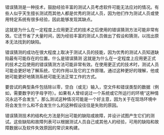 错误猜测是一种技术，鼓励经验丰富的测试人员考虑软件可能无法应对的情况。有些人似乎天生擅长测试而其他人都是优秀的测试人员，因为他们作为测试人员或使用特定系统有很多经验，因此能够发现其缺点。

这就是为什么在一定程度上应用更正式的技术之后使用的错误猜测方法可能非常有效。它还节省了大量时间，因为经验丰富的测试人员做出了假设和猜测，以找出原本无法找到的缺陷。

错误猜测的成功在很大程度上取决于测试人员的技能，因为优秀的测试人员知道缺陷最有可能存在的位置。什么是错误猜测
这就是为什么在一定程度上应用更正式的技术之后使用的错误猜测方法可能非常有效。在使用更正式的技术时，测试人员可能会更好地了解系统，它的作用以及它的工作原理。通过这种更好的理解，他或她可能更好地猜测系统可能无法正常工作的方式。

要尝试的典型条件包括除以零，空白（或无）输入，空文件和错误类型的数据（例如，需要数字的字母字符）。如果有人曾经说过一个系统或它所运行的环境“这种情况永远不会发生”，那么测试这种情况可能是一个好主意，因为关于在现场环境中将会发生什么和不会发生什么的这种假设往往是失败的原因。

错误猜测技术的结构化方法是列出可能的缺陷或故障，并设计试图产生它们的测试。这些缺陷和故障列表可以根据测试人员自己或其他人的经验，可用的缺陷和故障数据以及软件失效原因的常识来构建。